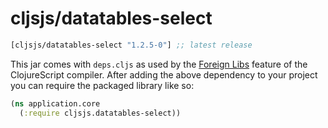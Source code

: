 # cljsjs/datatables-select

[](dependency)
```clojure
[cljsjs/datatables-select "1.2.5-0"] ;; latest release
```
[](/dependency)
This jar comes with `deps.cljs` as used by the [Foreign Libs][flibs] feature
of the ClojureScript compiler. After adding the above dependency to your project you can require the packaged library like so:

```clojure
(ns application.core
  (:require cljsjs.datatables-select))
```

[flibs]: https://clojurescript.org/reference/packaging-foreign-deps
